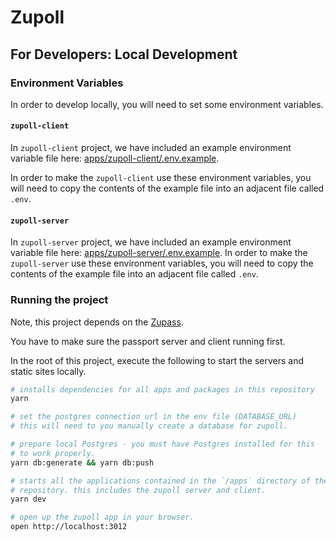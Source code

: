 # Zupoll

## For Developers: Local Development

### Environment Variables

In order to develop locally, you will need to set some environment variables.

#### `zupoll-client`

In `zupoll-client` project, we have included an example environment variable file here: [apps/zupoll-client/.env.example](apps/zupoll-client/.env.example).

In order to make the `zupoll-client` use these environment variables, you will need to copy the contents of the example file into an adjacent file called `.env`.

#### `zupoll-server`

In `zupoll-server` project, we have included an example environment variable file here: [apps/zupoll-server/.env.example](apps/zupoll-server/.env.example).
In order to make the `zupoll-server` use these environment variables, you will need to copy the contents of the example file into an adjacent file called `.env`.

### Running the project

Note, this project depends on the [Zupass](https://github.com/proofcarryingdata/zupass).

You have to make sure the passport server and client running first.

In the root of this project, execute the following to start the servers and static sites locally.

```bash
# installs dependencies for all apps and packages in this repository
yarn

# set the postgres connection url in the env file (DATABASE_URL)
# this will need to you manually create a database for zupoll.

# prepare local Postgres - you must have Postgres installed for this
# to work properly.
yarn db:generate && yarn db:push

# starts all the applications contained in the `/apps` directory of the
# repository. this includes the zupoll server and client.
yarn dev

# open up the zupoll app in your browser.
open http://localhost:3012
```
